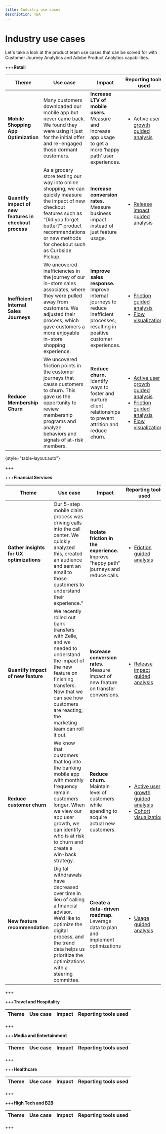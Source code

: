 ```yaml
---
title: Industry use cases
description: TBA
---
```

# Industry use cases

Let's take a look at the product team use cases that can be solved for with Customer Journey Analytics and Adobe Product Analytics capabilities. 

+++**Retail**

| Theme | Use case | Impact | Reporting tools used |
| --- | --- | --- | --- |
| **Mobile Shopping App Optimization** | Many customers downloaded our mobile app but never came back. We found they were using it just for the initial offer and re-engaged those dormant customers. | **Increase LTV of mobile users.** Measure and increase app usage to get a more ‘happy path’ user experiences. | <ul><li> [Active user growth guided analysis](types/active.md) </li></ul> |
| **Quantify impact of new features in checkout process** | As a grocery store testing our way into online shopping, we can quickly measure the impact of new checkout features such as “Did you forget butter?” product recommendations or new methods for checkout such as Curbside Pickup. | **Increase conversion rates.** Measure business impact instead of just feature usage. | <ul><li> [Release impact guided analysis](types/release.md) </li></ul> |
| **Inefficient Internal Sales Journeys** | We uncovered inefficiencies in the journey of our in-store sales associates, where they were pulled away from customers. We adjusted their process; which gave customers a more enjoyable in-store shopping experience. | **Improve sales response.** Improve internal journeys to reduce inefficient processes; resulting in positive customer experiences. | <ul><li> [Friction guided analysis](types/friction.md) </li><li> [Flow visualization](../analysis-workspace/visualizations/c-flow/flow.md) </li></ul> |
| **Reduce Membership Churn** | We uncovered friction points in the customer journeys that cause customers to churn. This gave us the opportunity to review membership programs and analyze behaviors and signals of at-risk members. | **Reduce churn.** Identify ways to foster and nurture client relationships  to prevent attrition and reduce churn. | <ul><li> [Active user growth guided analysis](types/active.md) </li><li> [Friction guided analysis](types/friction.md) </li><li> [Flow visualization](../analysis-workspace/visualizations/c-flow/flow.md) </li></ul> |

{style="table-layout:auto"}

+++

+++**Financial Services**

| Theme | Use case | Impact | Reporting tools used |
| --- | --- | --- | --- |
| **Gather insights for UX optimizations** | Our 5-step mobile claim process was driving calls into the call center. We quickly analyzed this, created an audience and sent an email to those customers to understand their experience." | **Isolate friction in the experience.** Improve “happy path” journeys and reduce calls. | <ul><li> [Friction guided analysis](types/friction.md) </li></ul> |
| **Quantify impact of new feature** | We recently rolled out bank transfers with Zelle, and we needed to understand the impact of the new feature on finishing transfers. Now that we can see how customers are reacting, the marketing team can roll it out. | **Increase conversion rates.** Measure impact of new feature on transfer conversions. | <ul><li> [Release impact guided analysis](types/release.md) </li></ul> |
| **Reduce customer churn** | We know that customers that log into the banking mobile app with monthly frequency remain customers longer. When we view our app user growth, we can identify who is at risk to churn and create a win-back strategy. | **Reduce churn.** Maintain level of customers while spending to acquire actual new customers. | <ul><li> [Active user growth guided analysis](types/active.md) </li><li> [Cohort visualization](../analysis-workspace/visualizations/cohort-table/cohort-analysis.md) </li></ul> |
| **New feature recommendation** | Digital withdrawals have decreased over time in lieu of calling a financial advisor. We’d like to optimize the digital process, and the trend data helps us prioritize the optimizations with a steering committee. | **Create a data-driven roadmap.** Leverage data to plan and implement optimizations | <ul><li> [Usage guided analysis](types/usage.md) </li></ul> |

+++

+++**Travel and Hospitality**

| Theme | Use case | Impact | Reporting tools used |
| --- | --- | --- | --- |

+++

+++**Media and Entertainment**

| Theme | Use case | Impact | Reporting tools used |
| --- | --- | --- | --- |


+++

+++**Healthcare**

| Theme | Use case | Impact | Reporting tools used |
| --- | --- | --- | --- |


+++

+++**High Tech and B2B**

| Theme | Use case | Impact | Reporting tools used |
| --- | --- | --- | --- |


+++
